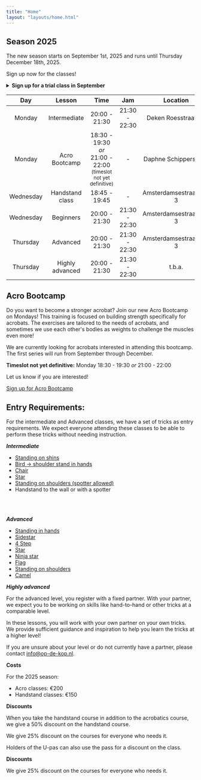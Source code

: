 ```yaml
---
title: "Home"
layout: "layouts/home.html"
---
```



[//]: # (## Acro summer 2024)

[//]: # (Join us for a drop-in acrobatics class every Wednesday from July 17 through August 28! No registration necessary - just come by and enjoy. All levels are welcome!)

[//]: # ()
[//]: # (**On august 7th we have another gym!**)

[//]: # ()
[//]: # (Because our usual location is not  available, we will move to the gym at Schoolplein 6.)

[//]: # ()
[//]: # (This is the same location as our [Sunday jams]&#40;/en-US/open_training/&#41;)

[//]: # ()
[//]: # ()
[//]: # (- Location: Gym Amsterdamsestraatweg 3)

[//]: # (- Gym opens: 19:45)

[//]: # (- Time: 20:00 - 21:30)

[//]: # (- Jam time: 21:30 - 22:30)

[//]: # (- Cost: € 12.50 per lesson. You can pay with a QR code.)

[//]: # ()
[//]: # (Classes are for all levels. It is not necessary to come with a partner. We expect plenty of acrobats to work with!)

[//]: # ()
[//]: # ()
[//]: # (After a communal warmup, we will get to work on acrobatics tricks! You can expect both standing acrobatics and L-basing. The instructors will adjust the workshop to the level of the attendees!)

[//]: # ()
[//]: # ()
[//]: # (Every week is unique because every week different teachers come.)

[//]: # ()


## Season 2025

The new season starts on September 1st, 2025 and runs until Thursday December 18th, 2025.

Sign up now for the classes!  
<details>
<summary>
 <strong class="cursor-pointer">
Sign up for a trial class in September</strong>
</summary>

<clubcollect-widget force-display='true' type='form-page' path='nl/op-de-kop/trial-class'></clubcollect-widget>

</details>


<div class="courses-table mt-8">

|   Day   	  |         Lesson         |        Time        |      Jam      |       Location               |
|:----------:|:----------------------:|:------------------:|:-------------:|:-----------------------------:|
| Monday 	  |      Intermediate 	       |  20:00 - 21:30 	   | 21:30 - 22:30 | Deken Roesstraat 2g  	  |
| Monday    |     Acro Bootcamp        | 18:30 - 19:30 <br> <em>or</em> 21:00 - 22:00 <br> <span style="font-size:smaller">(timeslot not yet definitive)</span> |      -      | Daphne Schippersbrug   |
| Wednesday  |    Handstand class	    | 18:45 - 19:45    	 |       -       |   Amsterdamsestraatweg 3  	  |
| Wednesday  |       Beginners	        |   20:00 - 21:30    | 21:30 - 22:30 |   Amsterdamsestraatweg 3  	  |
| Thursday   |     Advanced	      |   20:00 - 21:30    | 21:30 - 22:30 |   Amsterdamsestraatweg 3  	  |
| Thursday   |   Highly advanced 	    |   20:00 - 21:30    |        21:30 - 22:30       |           t.b.a.  	          |

</div>


## Acro Bootcamp

Do you want to become a stronger acrobat? Join our new Acro Bootcamp on Mondays! This training is focused on building strength specifically for acrobats. The exercises are tailored to the needs of acrobats, and sometimes we use each other's bodies as weights to challenge the muscles even more!

We are currently looking for acrobats interested in attending this bootcamp. The first series will run from September through December.

<strong>Timeslot not yet definitive:</strong> Monday 18:30 - 19:30 <em>or</em> 21:00 - 22:00

Let us know if you are interested!

<a href="https://app.clubcollect.com/forms/nl/op-de-kop/pre-registration-acro-bootcamp" target="_blank" class="btn">Sign up for Acro Bootcamp</a>



## Entry Requirements:

For the intermediate and Advanced classes, we have a set of tricks as entry requirements. We expect everyone attending these classes to be able to perform these tricks without needing instruction.

***Intermediate***
- [Standing on shins](https://app.skillzones.nl/public/library/video/442)
- [Bird -> shoulder stand in hands](https://app.skillzones.nl/public/library/video/443)
- [Chair](https://app.skillzones.nl/public/library/video/445)
- [Star](https://app.skillzones.nl/public/library/video/444)
- [Standing on shoulders (spotter allowed)](https://app.skillzones.nl/public/library/video/446)
- Handstand to the wall or with a spotter

<br>
<br>


***Advanced***
- [Standing in hands](https://app.skillzones.nl/public/library/video/99)
- [Sidestar](https://app.skillzones.nl/public/library/video/98)
- [4 Step](https://app.skillzones.nl/public/library/video/97)
- [Star](https://app.skillzones.nl/public/library/video/96)
- [Ninja star](https://app.skillzones.nl/public/library/video/95)
- [Flag](https://app.skillzones.nl/public/library/video/94)
- [Standing on shoulders](https://app.skillzones.nl/public/library/video/93)
- [Camel](https://app.skillzones.nl/public/library/video/91)

***Highly advanced***

For the advanced level, you register with a fixed partner. With your partner, we expect you to be working on skills like hand-to-hand or other tricks at a comparable level.

In these lessons, you will work with your own partner on your own tricks. We provide sufficient guidance and inspiration to help you learn the tricks at a higher level!

If you are unsure about your level or do not currently have a partner, please contact info@op-de-kop.nl.


**Costs**

For the 2025 season:
- Acro classes: €200
- Handstand classes: €150

**Discounts**

When you take the handstand course in addition to the acrobatics course, we give a 50% discount on the handstand course.

We give 25% discount on the courses for everyone who needs it.

Holders of the U-pas can also use the pass for a discount on the class.




**Discounts**

We give 25% discount on the courses for everyone who needs it.


<br>
<br>
